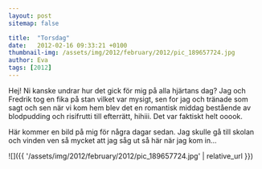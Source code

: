 ```yaml
---
layout: post
sitemap: false

title:  "Torsdag"
date:   2012-02-16 09:33:21 +0100
thumbnail-img: /assets/img/2012/february/2012/pic_189657724.jpg
author: Eva
tags: [2012]
---
```


Hej! Ni kanske undrar hur det gick för mig på alla hjärtans dag? Jag och Fredrik tog en fika på stan vilket var mysigt, sen for jag och tränade som sagt och sen när vi kom hem blev det en romantisk middag bestående av blodpudding och risifrutti till efterrätt, hihiii. Det var faktiskt helt ooook. 

Här kommer en bild på mig för några dagar sedan. Jag skulle gå till skolan och vinden ven så mycket att jag såg ut så här när jag kom in...

![]({{ '/assets/img/2012/february/2012/pic_189657724.jpg'  | relative_url }})

